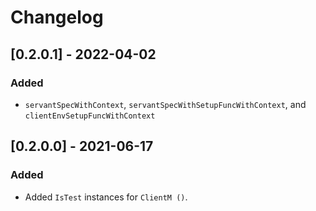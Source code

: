 # Changelog

## [0.2.0.1] - 2022-04-02

### Added

* `servantSpecWithContext`, `servantSpecWithSetupFuncWithContext`, and `clientEnvSetupFuncWithContext`

## [0.2.0.0] - 2021-06-17

### Added

* Added `IsTest` instances for `ClientM ()`.
